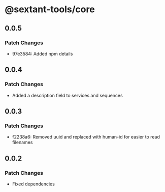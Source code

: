 # @sextant-tools/core

## 0.0.5

### Patch Changes

- 97e3584: Added npm details

## 0.0.4

### Patch Changes

- Added a description field to services and sequences

## 0.0.3

### Patch Changes

- f2238a6: Removed uuid and replaced with human-id for easier to read filenames

## 0.0.2

### Patch Changes

- Fixed dependencies
